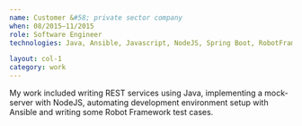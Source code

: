 ```yaml
---
name: Customer &#58; private sector company
when: 08/2015–11/2015
role: Software Engineer
technologies: Java, Ansible, Javascript, NodeJS, Spring Boot, RobotFramework

layout: col-1
category: work
---
```


My work included writing REST services using Java, implementing a mock­server with NodeJS, automating development environment setup with Ansible and writing some Robot Framework test cases.
